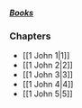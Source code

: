 ##### *[Books](--%20Bible%20--.md)*

### Chapters
- [[1 John 1|1]]
- [[1 John 2|2]]
- [[1 John 3|3]]
- [[1 John 4|4]]
- [[1 John 5|5]]
